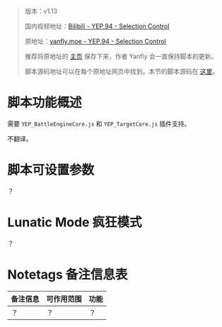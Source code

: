 > 版本：v1.13
>
> 国内视频地址：[Bilibili - YEP.94 - Selection Control](https://www.bilibili.com/video/av3174787/#page=99)
>
> 原地址：[yanfly.moe - YEP.94 - Selection Control](http://yanfly.moe/2016/04/22/yep-94-selection-control/)
> 
> 推荐将原地址的 [主页](http://yanfly.moe/yep/) 保存下来，作者 Yanfly 会一直保持脚本的更新。
> 
> 脚本源码地址可以在每个原地址网页中找到。本节的脚本源码在 [这里](https://www.dropbox.com/s/2dy78ussnyie66j/YEP_X_SelectionControl.js?dl=0)。

# 脚本功能概述

需要 `YEP_BattleEngineCore.js` 和 `YEP_TargetCore.js` 插件支持。

不翻译。

# 脚本可设置参数

？

# Lunatic Mode 疯狂模式

？

# Notetags 备注信息表

备注信息|可作用范围|功能
:-|:-|:-
？|？|？
